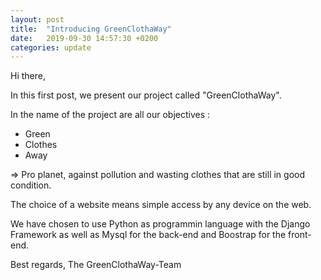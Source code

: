 ```yaml
---
layout: post
title:  "Introducing GreenClothaWay"
date:   2019-09-30 14:57:30 +0200
categories: update
---
```


Hi there,

In this first post, we present our project called "GreenClothaWay".

In the name of the project are all our objectives :
- Green
- Clothes
- Away

=> Pro planet, against pollution and wasting clothes that are still in good condition.

The choice of a website means simple access by any device on the web.

We have chosen to use Python as programmin language with the Django Framework as well as Mysql for the back-end and Boostrap for the front-end.

Best regards,
The GreenClothaWay-Team
